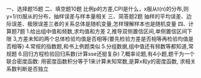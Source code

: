一、选择题15题
 二、填空题10题
 比例p的方差,CPI是什么，x服从t(n)的分布,则y=1/(t)服从的分布，抽样误差与样本量相关
 三、简答题2题
 抽样的平均误差、边际误差、极限误差三者的关系总体是随机变量,怎样理解样本也是随机变量
 四、计算题7题
 1.给出组中值和频数,求均值和方差
 2,推导双侧置信区间,单侧置信区间下限
 3,方差未知的两个总体检验均值是否相等(要先检验方差是否相等再检验均值是否相等)
 4.常规的指数题,和书上例题类似
 5.分组数据,组中值还有频数等都知道,常规题
 6.回归方程检验回归系数(计算sse还挺复杂)
 7,概率论题,有4小题,题干为一个联合密度函数:
 用密度函数积分等于1来计算未知常数,是算x和y的密度函数,
 求相关系数判断是否独立
 ​

 